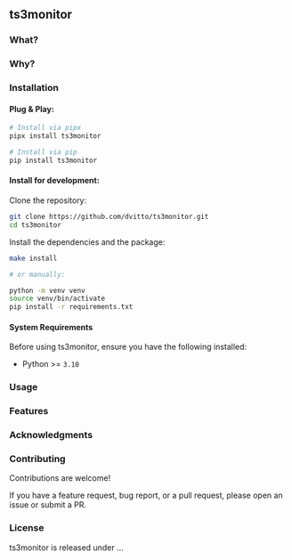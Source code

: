 ## ts3monitor


### What?


### Why?


### Installation

#### Plug & Play:
```bash
# Install via pipx
pipx install ts3monitor

# Install via pip
pip install ts3monitor
```

#### Install for development:

Clone the repository:
```bash
git clone https://github.com/dvitto/ts3monitor.git
cd ts3monitor
```

Install the dependencies and the package:
```bash
make install

# or manually:

python -m venv venv
source venv/bin/activate
pip install -r requirements.txt
```

#### System Requirements

Before using ts3monitor, ensure you have the following installed:

- Python >= `3.10`


### Usage


### Features


### Acknowledgments


### Contributing

Contributions are welcome!

If you have a feature request, bug report, or a pull request, please open an issue or submit a PR.


### License

ts3monitor is released under ...


